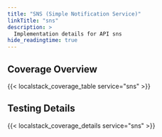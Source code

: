 ```yaml
---
title: "SNS (Simple Notification Service)"
linkTitle: "sns"
description: >
  Implementation details for API sns
hide_readingtime: true
---
```


## Coverage Overview

{{< localstack_coverage_table service="sns" >}}

## Testing Details

{{< localstack_coverage_details service="sns" >}}

